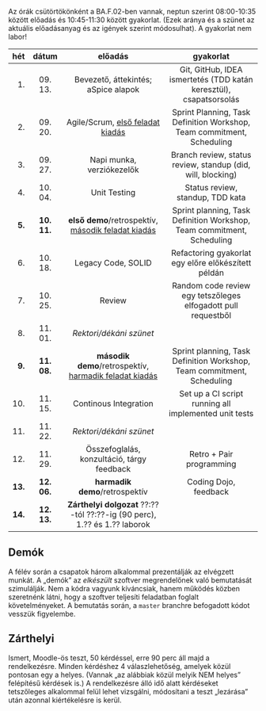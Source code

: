 Az órák csütörtökönként a BA.F.02-ben vannak, neptun szerint 08:00-10:35 között előadás és 10:45-11:30 között gyakorlat. (Ezek aránya és a szünet az aktuális előadásanyag és az igények szerint módosulhat). A gyakorlat nem labor! 	

|hét    |dátum        |előadás|gyakorlat|
|------:|:-----------:|:-----:|:-------:|
| 1.|09. 13.|Bevezető, áttekintés; aSpice alapok|Git, GitHub, IDEA ismertetés (TDD katán keresztül), csapatsorsolás
| 2.|09. 20.|Agile/Scrum, [első feladat kiadás](Feladatok-1.md)|Sprint Planning, Task Definition Workshop, Team commitment, Scheduling
| 3.|09. 27.|Napi munka, verziókezelők|Branch review, status review, standup (did, will, blocking)
| 4.|10. 04.|Unit Testing|Status review, standup, TDD kata
| **5.**|**10. 11.**|**első demo**/retrospektív, [második feladat kiadás](Feladatok-2.md)|Sprint planning, Task Definition Workshop, Team commitment, Scheduling
| 6.|10. 18.|Legacy Code, SOLID|Refactoring gyakorlat egy előre előkészített példán
| 7.|10. 25.|Review|Random code review egy tetszőleges elfogadott pull requestből
| 8.|11. 01.|_Rektori/dékáni szünet_
| **9.**|**11. 08.**|**második demo**/retrospektív, [harmadik feladat kiadás](Feladatok-3.md)|Sprint planning, Task Definition Workshop, Team commitment, Scheduling
|10.|11. 15.|Continous Integration|Set up a CI script running all implemented unit tests
|11.|11. 22.|_Rektori/dékáni szünet_
|12.|11. 29.|Összefoglalás, konzultáció, tárgy feedback|Retro + Pair programming
|**13.**|**12. 06.**|**harmadik demo**/retrospektív|Coding Dojo, feedback
|**14.**|**12. 13.**|**Zárthelyi dolgozat** ??:??-tól ??:??-ig (90 perc), 1.?? és 1.?? laborok

## Demók

A félév során a csapatok három alkalommal prezentálják az elvégzett munkát. A „demók” az _elkészült_ szoftver megrendelőnek való bemutatását szimulálják. Nem a kódra vagyunk kíváncsiak, hanem működés közben szeretnénk látni, hogy a szoftver teljesíti feladatban foglalt követelményeket.
A bemutatás során, a `master` branchre befogadott kódot vesszük figyelembe.

## Zárthelyi

Ismert, Moodle-ös teszt, 50 kérdéssel, erre 90 perc áll majd a rendelkezésre. Minden kérdéshez 4 válaszlehetőség, amelyek közül pontosan egy a helyes. (Vannak „az alábbiak közül melyik NEM helyes” felépítésű kérdések is.) A rendelkezésre álló idő alatt kérdéseket tetszőleges alkalommal felül lehet vizsgálni, módosítani a teszt „lezárása” után azonnal kiértékelésre is kerül.
